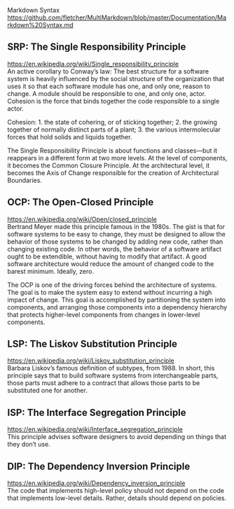 Markdown Syntax  
https://github.com/fletcher/MultiMarkdown/blob/master/Documentation/Markdown%20Syntax.md  

## SRP: The Single Responsibility Principle  
https://en.wikipedia.org/wiki/Single_responsibility_principle  
An active corollary to Conway’s law: The best structure for a software system is heavily 
influenced by the social structure of the organization that uses it so
that each software module has one, and only one, reason to change.
A module should be responsible to one, and only one, actor. Cohesion is the force that binds together
the code responsible to a single actor.

Cohesion: 1. the state of cohering, or of sticking together; 2. the growing together of normally distinct parts of a plant; 3. the various intermolecular forces that hold solids and liquids together.

The Single Responsibility Principle is about functions and classes—but it
reappears in a different form at two more levels. At the level of components, it
becomes the Common Closure Principle. At the architectural level, it becomes
the Axis of Change responsible for the creation of Architectural Boundaries.


## OCP: The Open-Closed Principle  
https://en.wikipedia.org/wiki/Open/closed_principle  
Bertrand Meyer made this principle famous in the 1980s. The gist is that for software 
systems to be easy to change, they must be designed to allow the behavior of those systems to be changed by adding new code, rather than
changing existing code. In other words, the behavior of a software artifact ought to be extendible,
without having to modify that artifact. A good software architecture would reduce the amount of changed code to the
barest minimum. Ideally, zero. 

The OCP is one of the driving forces behind the architecture of systems. The
goal is to make the system easy to extend without incurring a high impact of
change. This goal is accomplished by partitioning the system into components,
and arranging those components into a dependency hierarchy that protects
higher-level components from changes in lower-level components.

## LSP: The Liskov Substitution Principle  
https://en.wikipedia.org/wiki/Liskov_substitution_principle  
Barbara Liskov’s famous definition of subtypes, from 1988. In short, this
principle says that to build software systems from interchangeable parts, those
parts must adhere to a contract that allows those parts to be substituted one for
another.

## ISP: The Interface Segregation Principle  
https://en.wikipedia.org/wiki/Interface_segregation_principle  
This principle advises software designers to avoid depending on things that
they don’t use.

## DIP: The Dependency Inversion Principle  
https://en.wikipedia.org/wiki/Dependency_inversion_principle  
The code that implements high-level policy should not depend on the code that
implements low-level details. Rather, details should depend on policies.

